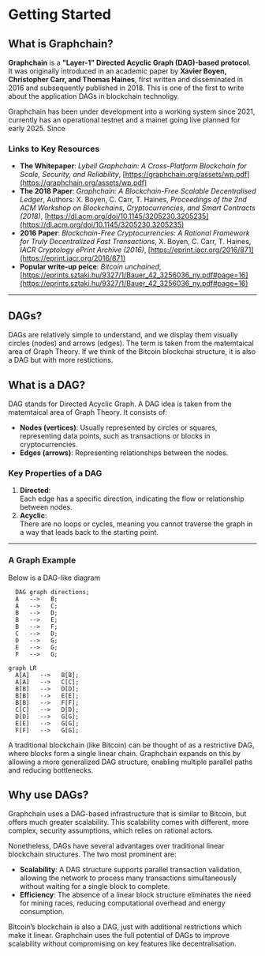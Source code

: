 # Getting Started

## What is Graphchain?

**Graphchain** is a **"Layer-1" Directed Acyclic Graph (DAG)-based protocol**. It was originally introduced in an academic paper by **Xavier Boyen, Christopher Carr, and Thomas Haines**, first written and disseminated in 2016 and subsequently published in 2018. 
This is one of the first to write about the application DAGs in blockchain technoligy. 

Graphchain has been under development into a working system since 2021, currently has an operational testnet and a mainet going live planned for early 2025. Since 


### Links to Key Resources

- **The Whitepaper**: *Lybell Graphchain: A Cross-Platform Blockchain for Scale, Security, and Reliability*, [https://graphchain.org/assets/wp.pdf](https://graphchain.org/assets/wp.pdf)
- **The 2018 Paper**:  *Graphchain: A Blockchain-Free Scalable Decentralised Ledger*, Authors: X. Boyen, C. Carr, T. Haines, *Proceedings of the 2nd ACM Workshop on Blockchains, Cryptocurrencies, and Smart Contracts (2018)*, [https://dl.acm.org/doi/10.1145/3205230.3205235](https://dl.acm.org/doi/10.1145/3205230.3205235)
- **2016 Paper**: *Blockchain-Free Cryptocurrencies: A Rational Framework for Truly Decentralized Fast Transactions*, X. Boyen, C. Carr, T. Haines, *IACR Cryptology ePrint Archive (2016)*, [https://eprint.iacr.org/2016/871](https://eprint.iacr.org/2016/871)
- **Popular write-up peice**: *Bitcoin unchained*, 
  [https://eprints.sztaki.hu/9327/1/Bauer_42_3256036_ny.pdf#page=16](https://eprints.sztaki.hu/9327/1/Bauer_42_3256036_ny.pdf#page=16)

---



## DAGs? 

DAGs are relatively simple to understand, and we display them visually circles (nodes) and arrows (edges). The term is taken from the matemtaical area of Graph Theory. If we think of the Bitcoin blockchai structure, it is also a DAG but with more restictions. 

## What is a DAG?
DAG stands for Directed Acyclic Graph.
A DAG idea is taken from the matemtaical area of Graph Theory. It consists of:

- **Nodes (vertices)**: Usually represented by circles or squares, representing data points, such as transactions or blocks in cryptocurrencies.
- **Edges (arrows)**: Representing relationships between the nodes.

### Key Properties of a DAG

1. **Directed**:  
   Each edge has a specific direction, indicating the flow or relationship between nodes.  
2. **Acyclic**:  
   There are no loops or cycles, meaning you cannot traverse the graph in a way that leads back to the starting point.

---

### A Graph Example
Below is a DAG-like diagram
```
  DAG graph directions;
  A   -->   B;
  A   -->   C;
  B   -->   D;
  B   -->   E;
  B   -->   F;
  C   -->   D;
  D   -->   G;
  E   -->   G;
  F   -->   G;
```
``` mermaid
graph LR
  A[A]   -->   B[B];
  A[A]   -->   C[C];
  B[B]   -->   D[D];
  B[B]   -->   E[E];
  B[B]   -->   F[F];
  C[C]   -->   D[D];
  D[D]   -->   G[G];
  E[E]   -->   G[G];
  F[F]   -->   G[G];
```

A traditional blockchain (like Bitcoin) can be thought of as a restrictive DAG, where blocks form a single linear chain.
Graphchain expands on this by allowing a more generalized DAG structure, enabling multiple parallel paths and reducing bottlenecks.

## Why use DAGs?
Graphchain uses a DAG-based infrastructure that is similar to Bitcoin, but offers much greater scalability. 
This scalability comes with different, more complex, security assumptions, which relies on rational actors. 

Nonetheless, DAGs have several advantages over traditional linear blockchain structures. The two most prominent are:

- **Scalability**:
A DAG structure supports parallel transaction validation, allowing the network to process many transactions simultaneously without waiting for a single block to complete.
- **Efficiency**:
The absence of a linear block structure eliminates the need for mining races, reducing computational overhead and energy consumption.

 Bitcoin’s blockchain is also a DAG, just with additional restrictions which make it linear. Graphchain uses the full potential of DAGs to improve scalability without compromising on key features like decentralisation. 

<!--
## Consensus


## Project layout

    mkdocs.yml    # The configuration file.
    docs/
        index.md  # The documentation homepage.
        ...       # Other markdown pages, images and other files.
-->